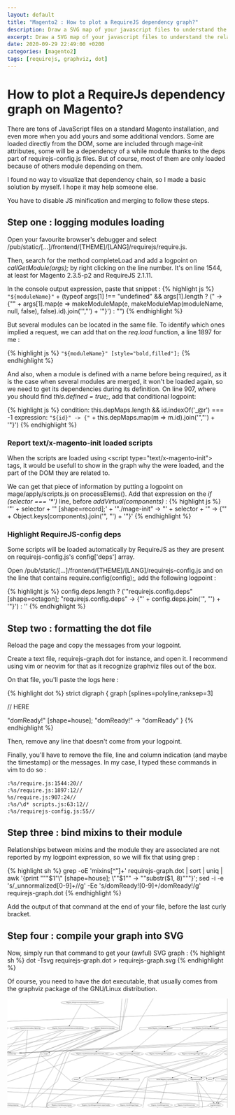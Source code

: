 ```yaml
---
layout: default
title: "Magento2 : How to plot a RequireJS dependency graph?"
description: Draw a SVG map of your javascript files to understand the relationships between your modules. 
excerpt: Draw a SVG map of your javascript files to understand the relationships between your modules.
date: 2020-09-29 22:49:00 +0200 
categories: [magento2]
tags: [requirejs, graphviz, dot]
---
```


# How to plot a RequireJs dependency graph on Magento?

There are tons of JavaScript files on a standard Magento installation, and even more when you add yours and some additional vendors. 
Some are loaded directly from the DOM, some are included through mage-init attributes, some will be a dependency of a while module thanks to the deps part of requirejs-config.js files. 
But of course, most of them are only loaded because of others module depending on them.

I found no way to visualize that dependency chain, so I made a basic solution by myself. I hope it may help someone else.

You have to disable JS minification and merging to follow these steps.

## Step one : logging modules loading

Open your favourite browser's debugger and select /pub/static/[...]/frontend/[THEME]/[LANG]/requirejs/require.js. 

Then, search for the method completeLoad and add a logpoint on *callGetModule(args);* by right clicking on the line number. It's on line 1544, at least for Magento 2.3.5-p2 and RequireJS 2.1.11.

In the console output expression, paste that snippet :
{% highlight js %}
`"${moduleName}"` + (typeof args[1] !== "undefined" && args[1].length ? (" -> {\"" + args[1].map(e => makeModuleMap(e, makeModuleMap(moduleName, null, false), false).id).join('","') + '"}') : "")
{% endhighlight %}

But several modules can be located in the same file. To identify which ones implied a request, we can add that on the *req.load* function, a line 1897 for me :

{% highlight js %}
`"${moduleName}" [style="bold,filled"];`
{% endhighlight %}

And also, when a module is defined with a name before being required, as it is the case when several modules are merged, it won't be loaded again, so we need to get its dependencies during its definition.
On line 907, where you should find *this.defined = true;*, add that conditional logpoint:

{% highlight js %}
condition: this.depMaps.length && id.indexOf('_@r') === -1
expression: `"${id}" -> {"` + this.depMaps.map(m => m.id).join('","') + '"}')
{% endhighlight %}

### Report text/x-magento-init loaded scripts

When the scripts are loaded using \<script type="text/x-magento-init"\> tags, it would be usefull to show in the graph why the were loaded, and the part of the DOM they are related to.

We can get that piece of information by putting a logpoint on mage/apply/scripts.js on processElems(). Add that expression on the *if (selector === '\*')* line, before *addVirtual(components)* :
{% highlight js %}
'"' + selector + '" [shape=record];' + '"./mage-init" -> "' + selector + '" -> {"' + Object.keys(components).join('", "') + '"}'
{% endhighlight %}

### Highlight RequireJS-config deps

Some scripts will be loaded automatically by RequireJS as they are present on requirejs-config.js's config['deps'] array.

Open /pub/static/[...]/frontend/[THEME]/[LANG]/requirejs-config.js and on the line that contains require.config(config);, add the following logpoint :

{% highlight js %}
config.deps.length ? ('"requirejs.config.deps" [shape=octagon]; "requirejs.config.deps" -> {"' + config.deps.join('", "') + '"}') : ''
{% endhighlight %}

## Step two : formatting the dot file

Reload the page and copy the messages from your logpoint.

Create a text file, requirejs-graph.dot for instance, and open it. I recommend using vim or neovim for that as it recognize graphviz files out of the box.

On that file, you'll paste the logs here :

{% highlight dot %}
strict digraph {
graph [splines=polyline,ranksep=3]

// HERE

"domReady!" [shape=house]; "domReady!" -> "domReady"
}
{% endhighlight %}

Then, remove any line that doesn't come from your logpoint.

Finally, you'll have to remove the file, line and column indication (and maybe the timestamp) or the messages. In my case, I typed these commands in vim to do so :
```
:%s/require.js:1544:20//
:%s/require.js:1897:12//
%s/require.js:907:24//
:%s/\d* scripts.js:63:12//
:%s/requirejs-config.js:55//
```

## Step three : bind mixins to their module

Relationships between mixins and the module they are associated are not reported by my logpoint expression, so we will fix that using grep :

{% highlight sh %}
grep -oE 'mixins[^\"]+' requirejs-graph.dot | sort | uniq | awk '{print "\""$1"\" [shape=house]; \""$1"\" -> \""substr($1, 8)"\""}'; 
sed -i -e 's/_unnormalized[0-9]+//g' -Ee 's/domReady![0-9]+/domReady!/g' requirejs-graph.dot
{% endhighlight %}

Add the output of that command at the end of your file, before the last curly bracket. 

## Step four : compile your graph into SVG

Now, simply run that command to get your (awful) SVG graph :
{% highlight sh %}
dot -Tsvg requirejs-graph.dot > requirejs-graph.svg
{% endhighlight %}

Of course, you need to have the dot executable, that usually comes from the graphviz package of the GNU/Linux distribution.

![Example of requirejs-graph.svg file](/media/requirejs-graph.png)
